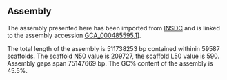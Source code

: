**Assembly**
--------

The assembly presented here has been imported from [INSDC](http://www.insdc.org) and is linked to the assembly accession [GCA\_000485595.1](http://www.ebi.ac.uk/ena/data/view/GCA_000485595.1)].

The total length of the assembly is 511738253 bp contained withinin 59587 scaffolds.
The scaffold N50 value is 209727, the scaffold L50 value is 590.
Assembly gaps span 75147669 bp. The GC% content of the assembly is 45.5%.
